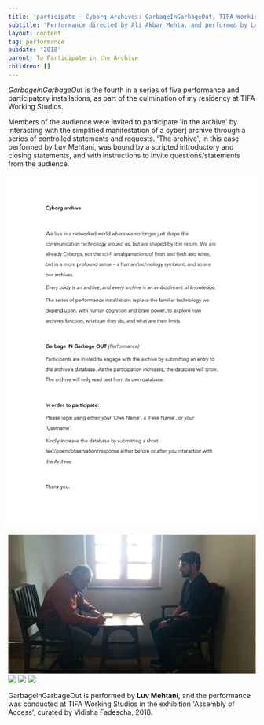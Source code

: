 ```yaml
---
title: 'participate ~ Cyborg Archives: GarbageInGarbageOut, TIFA Working Studios, Pune'
subtitle: 'Performance directed by Ali Akbar Mehta, and performed by Luv Mehtani'
layout: content
tag: performance
pubdate: '2018'
parent: To Participate in the Archive
children: []
---
```

_GarbageinGarbageOut_ is the fourth in a series of five performance and participatory installations, as part of the culmination of my residency at TIFA Working Studios.

Members of the audience were invited to participate 'in the archive' by interacting with the simplified manifestation of a cyber] archive through a series of controlled statements and requests. 'The archive', in this case performed by Luv Mehtani, was bound by a scripted introductory and closing statements, and with instructions to invite questions/statements from the audience.

![](/assets/img/ali-akbar-mehta_cyborg-archives_artist-s-instructions_2018.jpg)


![](/assets/img/ali-akbar-mehta_cyborg-archives_performance-view_2018.jpg)
![](/assets/img/ali-akbar-mehta_performance-view_cyborg-archive-garbageingarbageout_tifa-working-studios_2018.jpg.jpg)
![](/assets/img/ali-akbar-mehta_performance-detail-02_cyborg-archive-error-archive_tifa-working-studios_2018.png)
![](/assets/img/ali-akbar-mehta_performance-detail-03_cyborg-archive-error-archive_tifa-working-studios_2018.png)

GarbageinGarbageOut is performed by **Luv Mehtani**, and the performance was conducted at TIFA Working Studios in the exhibition 'Assembly of Access', curated by Vidisha Fadescha, 2018.
